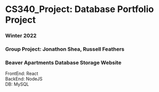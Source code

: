 # CS340_Project: Database Portfolio Project
### Winter 2022 
### Group Project: Jonathon Shea, Russell Feathers

### Beaver Apartments Database Storage Website  
FrontEnd: React  
BackEnd: NodeJS   
DB: MySQL  
